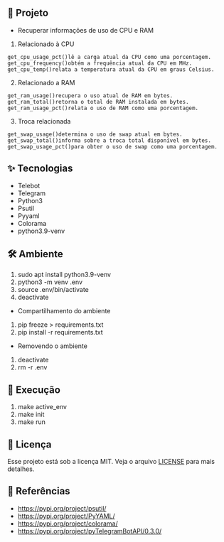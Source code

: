 ## 🌱 Projeto

- Recuperar informações de uso de CPU e RAM

1. Relacionado à CPU
```
get_cpu_usage_pct()lê a carga atual da CPU como uma porcentagem.
get_cpu_frequency()obtém a frequência atual da CPU em MHz.
get_cpu_temp()relata a temperatura atual da CPU em graus Celsius.
```

2. Relacionado a RAM
```
get_ram_usage()recupera o uso atual de RAM em bytes.
get_ram_total()retorna o total de RAM instalada em bytes.
get_ram_usage_pct()relata o uso de RAM como uma porcentagem.
```

3. Troca relacionada
```
get_swap_usage()determina o uso de swap atual em bytes.
get_swap_total()informa sobre a troca total disponível em bytes.
get_swap_usage_pct()para obter o uso de swap como uma porcentagem.
```

## ✨ Tecnologias

- Telebot
- Telegram
- Python3
- Psutil
- Pyyaml
- Colorama
- python3.9-venv

## 🛠️ Ambiente 
1. sudo apt install python3.9-venv
2. python3 -m venv .env
3. source .env/bin/activate
4. deactivate

- Compartilhamento do ambiente
1. pip freeze > requirements.txt
2. pip install -r requirements.txt

-  Removendo o ambiente
1. deactivate
2. rm -r .env

## 🚀 Execução
1. make active_env
2. make init
3. make run

## 📄 Licença
Esse projeto está sob a licença MIT. Veja o arquivo [LICENSE](LICENSE) para mais detalhes.

## 🙇 Referências

- https://pypi.org/project/psutil/
- https://pypi.org/project/PyYAML/
- https://pypi.org/project/colorama/
- https://pypi.org/project/pyTelegramBotAPI/0.3.0/